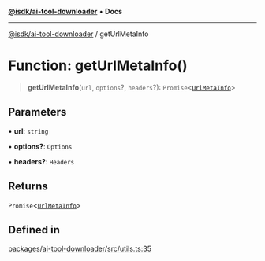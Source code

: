 [**@isdk/ai-tool-downloader**](../README.md) • **Docs**

***

[@isdk/ai-tool-downloader](../globals.md) / getUrlMetaInfo

# Function: getUrlMetaInfo()

> **getUrlMetaInfo**(`url`, `options`?, `headers`?): `Promise`\<[`UrlMetaInfo`](../interfaces/UrlMetaInfo.md)\>

## Parameters

• **url**: `string`

• **options?**: `Options`

• **headers?**: `Headers`

## Returns

`Promise`\<[`UrlMetaInfo`](../interfaces/UrlMetaInfo.md)\>

## Defined in

[packages/ai-tool-downloader/src/utils.ts:35](https://github.com/isdk/ai-tool-download.js/blob/80d9e6be3e3b64743a58ca4b0eb84d7461594811/src/utils.ts#L35)
